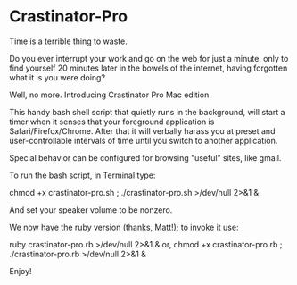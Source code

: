 Crastinator-Pro
===============

Time is a terrible thing to waste.

Do you ever interrupt your work and go on the web for 
just a minute, only to find yourself 20 minutes later 
in the bowels of the internet, having forgotten what 
it is you were doing?

Well, no more. Introducing Crastinator Pro Mac edition.

This handy bash shell script that quietly runs in the background, will
start a timer when it senses that your foreground application is
Safari/Firefox/Chrome. After that it will verbally harass you at
preset and user-controllable intervals of time until you switch to
another application.

Special behavior can be configured for browsing "useful" sites, like gmail.  

To run the bash script, in Terminal type:

 chmod +x crastinator-pro.sh ;
 ./crastinator-pro.sh >/dev/null 2>&1 &

And set your speaker volume to be nonzero.

We now have the ruby version (thanks, Matt!); to invoke it use:

ruby crastinator-pro.rb >/dev/null 2>&1 &
or, 
chmod +x crastinator-pro.rb ; 
./crastinator-pro.rb >/dev/null 2>&1 &

Enjoy! 

